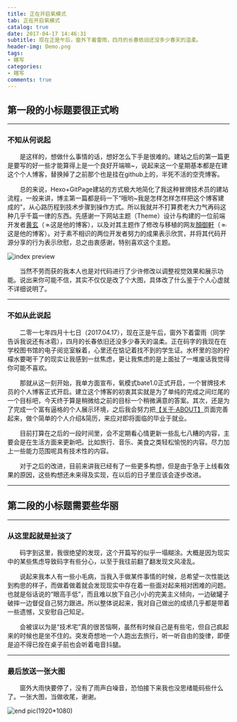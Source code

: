 ```yaml
---
title: 正在开启氧模式
tab: 正在开启氧模式
catalog: true
date: 2017-04-17 14:46:31
subtitle: 现在正是午后，窗外下着雷雨，四月的长春依旧还没多少春天的温柔。
header-img: Demo.png
tags:
- 瞎写
categories:
- 瞎写
comments: true
---
```


## 第一段的小标题要很正式哟

---

### 不知从何说起

&emsp;&emsp;是这样的，想做什么事情的话，想好怎么下手是很难的。建站之后的第一篇更是要写的好一些才能算得上是一个良好开端嘛~，说起来这一个星期基本都是在建这个个人博客，替换掉了之前那个也是挂在github上的，半死不活的空壳博客。

&emsp;&emsp;总的来说，Hexo+GitPage建站的方式极大地简化了我这种冒牌技术员的建站流程，一般来讲，博主第一篇都是码一下“哦哟~我是怎样怎样怎样把这个博客建成的”，从心路历程到技术步骤到操作方式。所以我就并不打算费老大力气再码这种几乎千篇一律的东西。先感谢一下网站主题（Theme）设计与构建的一位前端开发者[黄玄](http://huangxuan.me/)（☜这是他的博客），以及对其主题作了修改与移植的网友[顏御軒](http://beantech.org/)（☜这是他的博客）。对于素不相识的两位开发者努力的成果表示欣赏，并将其代码开源分享的行为表示欣慰，总之由衷感谢，特别喜欢这个主题。

![index preview](img/banner.png)

&emsp;&emsp;当然不劳而获的我本人也是对代码进行了少许修改以调整视觉效果和展示功能。说出来你可能不信，其实不仅仅是改了个大图，具体改了什么鉴于个人心虚就不详细说明了。

---

### 不如从此说起

&emsp;&emsp;二零一七年四月十七日（2017.04.17），现在正是午后，窗外下着雷雨（同学告诉我说还有冰雹），四月的长春依旧还没多少春天的温柔。正在码字的我现在在学校图书馆的电子阅览室躲着，心里还在惦记着找不到的学生证。水杯里的泡的柠檬水要喝干了的现实让我感到一丝焦虑，更让我焦虑的是上面扯了一堆废话我觉得你可能不喜欢。

&emsp;&emsp;那就从这一刻开始，我单方面宣布，氧模式bate1.0正式开启，一个冒牌技术员的个人博客正式开启。建立这个博客的初衷其实就是为了单纯的完成之间烂尾的一个目标吧，今天终于算是稍微给之前的目标一个稍微满意的答案。其次，还是为了完成一个富有逼格的个人展示环境，之后我会努力把[【关于·ABOUT】](http://oxygenmode.me/about/)页面完善起来，做个简单的个人介绍&简历，来应对即将面临的毕业于就业。

&emsp;&emsp;目前打算在之后的一段时间里，会不定期看心情更新一些乱七八糟的内容，主要会是在生活方面来更新吧。比如旅行、音乐、美食之类轻松愉悦的内容。尽力加上一些能力范围呢具有技术性的内容。

&emsp;&emsp;对于之后的改进，目前来讲我已经有了一些更多构想，但是由于急于上线看效果的原因，这些构想还未来得及实现，在以后的日子里应该会逐步改进。


---

## 第二段的小标题需要些华丽

---

### 从这里起就是扯淡了

&emsp;&emsp;码字到这里，我很绝望的发现，这个开篇写的似乎一塌糊涂。大概是因为现实中的某些焦虑导致码字有些分心，以至于我往前翻了翻发现文风凌乱。

&emsp;&emsp;说起来我本人有一些小毛病，当我入手做某件事情的时候，总希望一次性能达到构思的样子，而做着做着就会发现现实中存在着一些面对起来相对困难的问题。也就是俗话说的“眼高手低”，而且难以放下自己小小的完美主义倾向，一边破罐子破摔一边督促自己努力跟进。所以整体说起来，我对自己做出的成绩几乎都是带着一些遗憾，又安慰自己知足。

&emsp;&emsp;会被误以为是“技术宅”真的很苦恼啊，虽然有时候自己是有些宅，但自己疯起来的时候也是坐不住的。突发奇想地一个人跑出去旅行，听一听自由的旋律，即便是迫不得已拴在桌子前也会听着电音抖腿。

---

### 最后放送一张大图

&emsp;&emsp;窗外大雨快要停了，没有了雨声白噪音，恐怕接下来我也没思绪能码些什么了。一张大图，当做收尾，谢谢。

![end pic](img/endpic.jpg)(1920*1080)